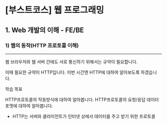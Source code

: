 # [부스트코스] 웹 프로그래밍  
## 1. Web 개발의 이해 - FE/BE
### 1) 웹의 동작(HTTP 프로토콜 이해)


------------------------------------
웹 브라우저와 웹 서버 간에도 서로 통신하기 위해서는 규약이 필요합니다.

이때 필요한 규약이 HTTP입니다. 이번 시간엔 HTTP에 대하여 알아보도록 하겠습니다.

학습 목표

HTTP프로토콜의 작동방식에 대하여 알아봅니다.
HTTP프로토콜의 요청/응답 데이터 포맷에 대하여 알아봅니다.

- HTTP는 서버와 클라이언트가 인터넷 상에서 데이터를 주고 받기 위한 프로토콜
